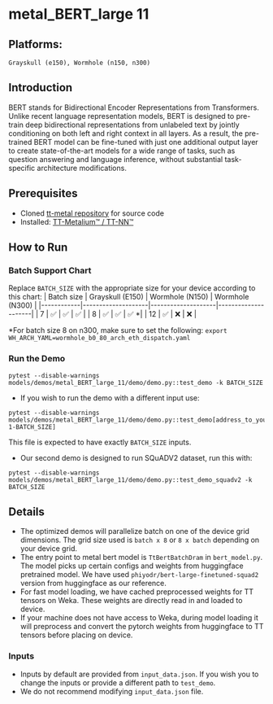 # metal_BERT_large 11

## Platforms:
    Grayskull (e150), Wormhole (n150, n300)

## Introduction
BERT stands for Bidirectional Encoder Representations from Transformers. Unlike recent language representation models, BERT is designed to pre-train deep bidirectional representations from unlabeled text by jointly conditioning on both left and right context in all layers. As a result, the pre-trained BERT model can be fine-tuned with just one additional output layer to create state-of-the-art models for a wide range of tasks, such as question answering and language inference, without substantial task-specific architecture modifications.

## Prerequisites
- Cloned [tt-metal repository](https://github.com/tenstorrent/tt-metal) for source code
- Installed: [TT-Metalium™ / TT-NN™](https://github.com/tenstorrent/tt-metal/blob/main/INSTALLING.md)


## How to Run
### Batch Support Chart
Replace `BATCH_SIZE` with the appropriate size for your device according to this chart:
| Batch size | Grayskull (E150)   | Wormhole (N150)    | Wormhole (N300)     |
|------------|--------------------|--------------------|---------------------|
| 7          | :white_check_mark: | :white_check_mark: | :white_check_mark:  |
| 8          | :white_check_mark: | :white_check_mark: | :white_check_mark: *|
| 12         | :white_check_mark: | :x:                | :x:                 |

*For batch size 8 on n300, make sure to set the following: `export WH_ARCH_YAML=wormhole_b0_80_arch_eth_dispatch.yaml`

### Run the Demo
```
pytest --disable-warnings models/demos/metal_BERT_large_11/demo/demo.py::test_demo -k BATCH_SIZE
```

- If you wish to run the demo with a different input use:
```
pytest --disable-warnings models/demos/metal_BERT_large_11/demo/demo.py::test_demo[address_to_your_json_file.json-1-BATCH_SIZE]
```
This file is expected to have exactly `BATCH_SIZE` inputs.

- Our second demo is designed to run SQuADV2 dataset, run this with:
```
pytest --disable-warnings models/demos/metal_BERT_large_11/demo/demo.py::test_demo_squadv2 -k BATCH_SIZE
```











## Details
- The optimized demos will parallelize batch on one of the device grid dimensions. The grid size used is `batch x 8` or `8 x batch` depending on your device grid.
- The entry point to metal bert model is `TtBertBatchDram` in `bert_model.py`. The model picks up certain configs and weights from huggingface pretrained model. We have used `phiyodr/bert-large-finetuned-squad2` version from huggingface as our reference.
- For fast model loading, we have cached preprocessed weights for TT tensors on Weka. These weights are directly read in and loaded to device.
- If your machine does not have access to Weka, during model loading it will preprocess and convert the pytorch weights from huggingface to TT tensors before placing on device.

### Inputs
- Inputs by default are provided from `input_data.json`. If you wish you to change the inputs or provide a different path to `test_demo`.
- We do not recommend modifying `input_data.json` file.
